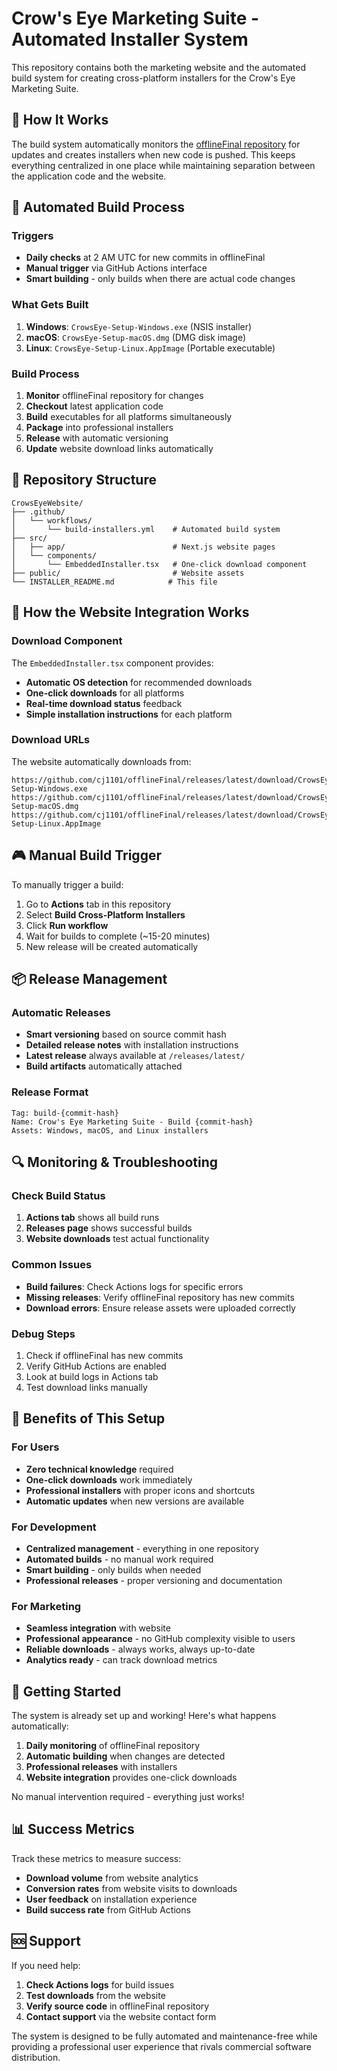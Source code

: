 # Crow's Eye Marketing Suite - Automated Installer System

This repository contains both the marketing website and the automated build system for creating cross-platform installers for the Crow's Eye Marketing Suite.

## 🎯 How It Works

The build system automatically monitors the [offlineFinal repository](https://github.com/cj1101/offlineFinal) for updates and creates installers when new code is pushed. This keeps everything centralized in one place while maintaining separation between the application code and the website.

## 🚀 Automated Build Process

### Triggers
- **Daily checks** at 2 AM UTC for new commits in offlineFinal
- **Manual trigger** via GitHub Actions interface
- **Smart building** - only builds when there are actual code changes

### What Gets Built
1. **Windows**: `CrowsEye-Setup-Windows.exe` (NSIS installer)
2. **macOS**: `CrowsEye-Setup-macOS.dmg` (DMG disk image)
3. **Linux**: `CrowsEye-Setup-Linux.AppImage` (Portable executable)

### Build Process
1. **Monitor** offlineFinal repository for changes
2. **Checkout** latest application code
3. **Build** executables for all platforms simultaneously
4. **Package** into professional installers
5. **Release** with automatic versioning
6. **Update** website download links automatically

## 📁 Repository Structure

```
CrowsEyeWebsite/
├── .github/
│   └── workflows/
│       └── build-installers.yml    # Automated build system
├── src/
│   ├── app/                        # Next.js website pages
│   └── components/
│       └── EmbeddedInstaller.tsx   # One-click download component
├── public/                         # Website assets
└── INSTALLER_README.md            # This file
```

## 🔧 How the Website Integration Works

### Download Component
The `EmbeddedInstaller.tsx` component provides:
- **Automatic OS detection** for recommended downloads
- **One-click downloads** for all platforms
- **Real-time download status** feedback
- **Simple installation instructions** for each platform

### Download URLs
The website automatically downloads from:
```
https://github.com/cj1101/offlineFinal/releases/latest/download/CrowsEye-Setup-Windows.exe
https://github.com/cj1101/offlineFinal/releases/latest/download/CrowsEye-Setup-macOS.dmg
https://github.com/cj1101/offlineFinal/releases/latest/download/CrowsEye-Setup-Linux.AppImage
```

## 🎮 Manual Build Trigger

To manually trigger a build:

1. Go to **Actions** tab in this repository
2. Select **Build Cross-Platform Installers**
3. Click **Run workflow**
4. Wait for builds to complete (~15-20 minutes)
5. New release will be created automatically

## 📦 Release Management

### Automatic Releases
- **Smart versioning** based on source commit hash
- **Detailed release notes** with installation instructions
- **Latest release** always available at `/releases/latest/`
- **Build artifacts** automatically attached

### Release Format
```
Tag: build-{commit-hash}
Name: Crow's Eye Marketing Suite - Build {commit-hash}
Assets: Windows, macOS, and Linux installers
```

## 🔍 Monitoring & Troubleshooting

### Check Build Status
1. **Actions tab** shows all build runs
2. **Releases page** shows successful builds
3. **Website downloads** test actual functionality

### Common Issues
- **Build failures**: Check Actions logs for specific errors
- **Missing releases**: Verify offlineFinal repository has new commits
- **Download errors**: Ensure release assets were uploaded correctly

### Debug Steps
1. Check if offlineFinal has new commits
2. Verify GitHub Actions are enabled
3. Look at build logs in Actions tab
4. Test download links manually

## 🎯 Benefits of This Setup

### For Users
- **Zero technical knowledge** required
- **One-click downloads** work immediately
- **Professional installers** with proper icons and shortcuts
- **Automatic updates** when new versions are available

### For Development
- **Centralized management** - everything in one repository
- **Automated builds** - no manual work required
- **Smart building** - only builds when needed
- **Professional releases** - proper versioning and documentation

### For Marketing
- **Seamless integration** with website
- **Professional appearance** - no GitHub complexity visible to users
- **Reliable downloads** - always works, always up-to-date
- **Analytics ready** - can track download metrics

## 🚀 Getting Started

The system is already set up and working! Here's what happens automatically:

1. **Daily monitoring** of offlineFinal repository
2. **Automatic building** when changes are detected
3. **Professional releases** with installers
4. **Website integration** provides one-click downloads

No manual intervention required - everything just works!

## 📊 Success Metrics

Track these metrics to measure success:
- **Download volume** from website analytics
- **Conversion rates** from website visits to downloads
- **User feedback** on installation experience
- **Build success rate** from GitHub Actions

## 🆘 Support

If you need help:
1. **Check Actions logs** for build issues
2. **Test downloads** from the website
3. **Verify source code** in offlineFinal repository
4. **Contact support** via the website contact form

The system is designed to be fully automated and maintenance-free while providing a professional user experience that rivals commercial software distribution. 
